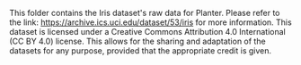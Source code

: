 This folder contains the Iris dataset's raw data for Planter. Please refer to the link: https://archive.ics.uci.edu/dataset/53/iris for more information. This dataset is licensed under a Creative Commons Attribution 4.0 International (CC BY 4.0) license. This allows for the sharing and adaptation of the datasets for any purpose, provided that the appropriate credit is given.